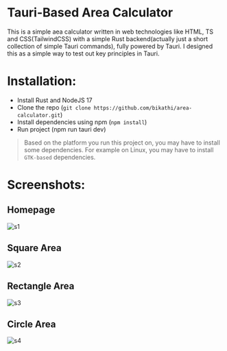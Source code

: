 # Tauri-Based Area Calculator

This is a simple aea calculator written in web technologies like HTML, TS and CSS(TailwindCSS) with a simple Rust backend(actually just a short collection of simple Tauri commands), fully powered by Tauri.
I designed this as a simple way to test out key principles in Tauri.

# Installation:
- Install Rust and NodeJS 17
- Clone the repo (`git clone https://github.com/bikathi/area-calculator.git`)
- Install dependencies using npm (`npm install`)
- Run project (npm run tauri dev)

> Based on the platform you run this project on, you may have to install some dependencies. For example on Linux, you may have to install `GTK-based` dependencies.

# Screenshots:
## Homepage
![s1](https://github.com/user-attachments/assets/4dcba38c-9f4d-4fa2-9e68-8e512a6af762)

## Square Area
![s2](https://github.com/user-attachments/assets/34d6c86f-2198-445c-99c8-58657bc0070e)

## Rectangle Area
![s3](https://github.com/user-attachments/assets/0afa1dc6-64b3-4972-828d-45c27d7e6e04)

## Circle Area
![s4](https://github.com/user-attachments/assets/f0236ead-2924-4398-8fde-f5e13f42638d)

